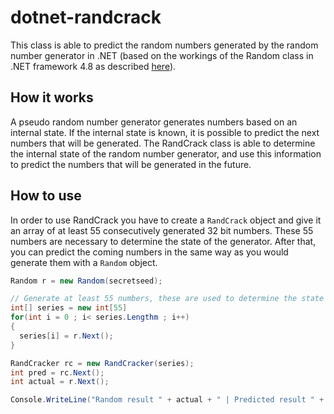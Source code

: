 # dotnet-randcrack
This class is able to predict the random numbers generated by the random number generator in .NET (based on the workings of the Random class in .NET framework 4.8 as described [here](https://referencesource.microsoft.com/#mscorlib/system/random.cs,dec894a7e816e665)).

## How it works
A pseudo random number generator generates numbers based on an internal state. If the internal state is known, it is possible to predict the next numbers that will be generated. The RandCrack class is able to determine the internal state of the random number generator, and use this information to predict the numbers that will be generated in the future.

## How to use
In order to use RandCrack you have to create a `RandCrack` object and give it an array of at least 55 consecutively generated 32 bit numbers. These 55 numbers are necessary to determine the state of the generator. After that, you can predict the coming numbers in the same way as you would generate them with a `Random` object.

```csharp
Random r = new Random(secretseed);

// Generate at least 55 numbers, these are used to determine the state of the generator
int[] series = new int[55]
for(int i = 0 ; i< series.Lengthm ; i++)
{
  series[i] = r.Next();
}

RandCracker rc = new RandCracker(series);
int pred = rc.Next();
int actual = r.Next();

Console.WriteLine("Random result " + actual + " | Predicted result " +  pred);
```
